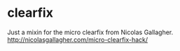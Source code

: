 clearfix
========

Just a mixin for the micro clearfix from Nicolas Gallagher. http://nicolasgallagher.com/micro-clearfix-hack/
